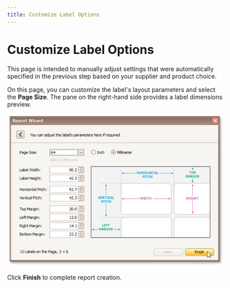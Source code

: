 ```yaml
---
title: Customize Label Options
---
```

# Customize Label Options
This page is intended to manually adjust settings that were automatically specified in the previous step based on your supplier and product choice.

On this page, you can customize the label's layout parameters and select the **Page Size**. The pane on the right-hand side provides a label dimensions preview.

![RD_ReportWizard_Label_2](../../../../../images/img8329.png)

Click **Finish** to complete report creation.